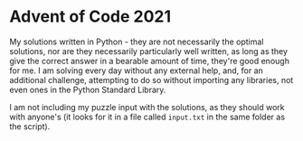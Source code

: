 # Advent of Code 2021

My solutions written in Python - they are not necessarily the optimal solutions, nor are they necessarily particularly well written, as long as they give the correct answer in a bearable amount of time, they're good enough for me. I am solving every day without any external help, and, for an additional challenge, attempting to do so without importing any libraries, not even ones in the Python Standard Library.

I am not including my puzzle input with the solutions, as they should work with anyone's (it looks for it in a file called `input.txt` in the same folder as the script).
